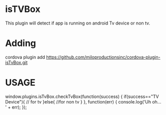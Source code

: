 # isTVBox
This plugin will detect if app is running on android Tv device or non tv.
# Adding 
cordova plugin add https://github.com/miloproductionsinc/cordova-plugin-isTvBox.git

# USAGE
 window.plugins.isTvBox.checkTvBox(function(success) {
            if(success=="TV Device"){
                // for tv
            }else{
               //for non tv
            }
          }, function(err) {
            console.log('Uh oh... ' + err);
          });
